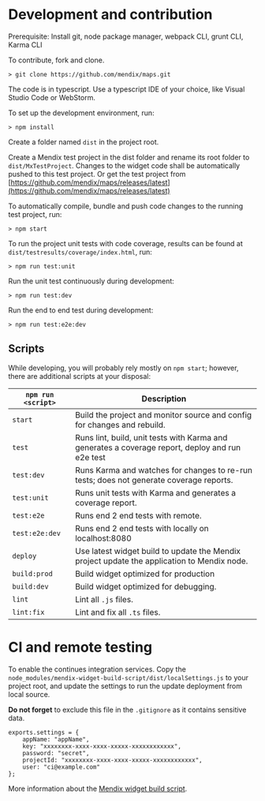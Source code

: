# Development and contribution
Prerequisite: Install git, node package manager, webpack CLI, grunt CLI, Karma CLI

To contribute, fork and clone.

    > git clone https://github.com/mendix/maps.git

The code is in typescript. Use a typescript IDE of your choice, like Visual Studio Code or WebStorm.

To set up the development environment, run:

    > npm install

Create a folder named `dist` in the project root.

Create a Mendix test project in the dist folder and rename its root folder to `dist/MxTestProject`. Changes to the widget code shall be automatically pushed to this test project.
Or get the test project from [https://github.com/mendix/maps/releases/latest](https://github.com/mendix/maps/releases/latest)

To automatically compile, bundle and push code changes to the running test project, run:

    > npm start

To run the project unit tests with code coverage, results can be found at `dist/testresults/coverage/index.html`, run:

    > npm run test:unit

Run the unit test continuously during development:

    > npm run test:dev

Run the end to end test during development:

    > npm run test:e2e:dev

## Scripts
While developing, you will probably rely mostly on `npm start`; however, there are additional scripts at your disposal:

|`npm run <script>`|Description|
|------------------|-----------|
|`start`|Build the project and monitor source and config for changes and rebuild.|
|`test`|Runs lint, build, unit tests with Karma and generates a coverage report, deploy and run e2e test|
|`test:dev`|Runs Karma and watches for changes to re-run tests; does not generate coverage reports.|
|`test:unit`|Runs unit tests with Karma and generates a coverage report.|
|`test:e2e`|Runs end 2 end tests with remote.|
|`test:e2e:dev`|Runs end 2 end tests with locally on localhost:8080|
|`deploy`|Use latest widget build to update the Mendix project update the application to Mendix node.|
|`build:prod`|Build widget optimized for production|
|`build:dev`|Build widget optimized for debugging.|
|`lint`|Lint all `.js` files.|
|`lint:fix`|Lint and fix all `.ts` files.|

# CI and remote testing
To enable the continues integration services.
Copy the `node_modules/mendix-widget-build-script/dist/localSettings.js`
 to your project root, and update the settings to run the update deployment from local source.

**Do not forget** to exclude this file in the `.gitignore` as it contains sensitive data.
```
exports.settings = {
    appName: "appName",
    key: "xxxxxxxx-xxxx-xxxx-xxxxx-xxxxxxxxxxxx",
    password: "secret",
    projectId: "xxxxxxxx-xxxx-xxxx-xxxxx-xxxxxxxxxxxx",
    user: "ci@example.com"
};
```

More information about the [Mendix widget build script](https://github.com/FlockOfBirds/mendix-widget-build-script).
